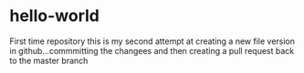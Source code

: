 # hello-world
First time repository
this is my second attempt at creating a new file version in github...commmitting the changees and then creating a pull request back to the master branch
